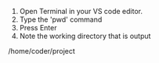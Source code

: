 1. Open Terminal in your VS code editor.
2. Type the 'pwd' command
3. Press Enter
4. Note the working directory that is output

/home/coder/project